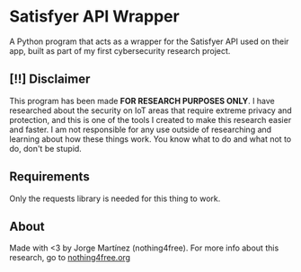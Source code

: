 # Satisfyer API Wrapper
A Python program that acts as a wrapper for the Satisfyer API used on their app, built as part of my first cybersecurity research project.<br>

## [!!] Disclaimer
This program has been made <b>FOR RESEARCH PURPOSES ONLY</b>. I have researched about the security on IoT areas that require extreme privacy and protection, and this is one of the tools I created to make this research easier and faster. I am not responsible for any use outside of researching and learning about how these things work. You know what to do and what not to do, don't be stupid.<br>

## Requirements
Only the requests library is needed for this thing to work.

## About
Made with <3 by Jorge Martínez (nothing4free). For more info about this research, go to [nothing4free.org](https://nothing4free.org)

